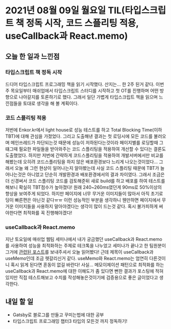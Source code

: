 # 2021년 08월 09일 월요일 TIL(타입스크립트 책 정독 시작, 코드 스플리팅 적용, useCallback과 React.memo)

## 오늘 한 일과 느낀점

### 타입스크립트 책 정독 시작

드디어 타입스크립트 프로그래밍 책을 읽기 시작했다. 산지는... 한 2주 된거 같다. 이번주 목요일부터 매쉬업에서 타입스크립트 스터디를 시작하고 첫 OT를 진행하며 어떤 방향으로 나아갈지를 토론하기로 했다. 그래서 일단 가볍게 타입스크립트 책을 읽으며 느낀점들을 토대로 생각을 해 볼 계획이다.

### 코드 스플리팅 적용

저번에 Enkor.kr에서 light house로 성능 테스트를 하고 Total Blocking Time(이하 TBT)에 대해 관심을 가졌었다. 그리고 도출해낸 결과는 첫 로딩시에 모든 코드를 불러오며 메인쓰레드가 차단되는것 때문에 성능이 저하된다는것이라 페이지별를 로딩할때 그떄그때 필요한 파일들을 받아와주는 코드 스플리팅을 적용하여 개선할 수 있다는 결론도 도출했었다. 하지만 저번에 간략하게 코드스플리팅을 적용하여 개발서버에서만 비교를 해봤는데 오히려 코드스플리팅을 하지 않은 배포환경보다 느리게 나오는것이었다... 그래서 오늘 왜 그런 현상이 일어나는지 알아봤는데 사실 코드 스플리팅 때문에 TBT가 늘어나는것은 아니었고 단순히 개발환경과 배포환경에서의 결과 차이였다. 그래서 조금은 더 신경써서 코드 스플리팅 코드를 검토해준뒤 새로 build를 하고 배포를 하여 테스트를 해보니 확실히 TBT점수가 높아졌다! 원래 240~260ms였던게 90ms로 50%이상의 향상을 보여주게 되었다. 하지만 페이지에 너무 무거운 이미지들이 많아서 아직 초기로딩이 빠른편은 아닌것 같다ㅠㅠ 이런 성능적인 부분을 생각하니 웬만하면 페이지에서 무거운 이미지들을 사용하지 말아야겠다는 생각이 많이 드는것 같다. 혹시 불가피하게 써야한다면 최적화를 꼭 진행해야겠다!

### useCallback과 React.memo

지난 토요일에 매쉬업 웹팀 세미나에서 내가 궁금했던 useCallback과 React.memo를 사용하여 성능을 최적화하는 주제로 테크톡을 나누었고 세미나가 끝나고 한 팀원분이 그거에 [관련된 포스트](https://haragoo30.medium.com/usememo-usecallback%EC%9D%84-%EC%96%B8%EC%A0%9C-%EC%8D%A8%EC%95%BC%EB%90%98%EB%82%98-6a5e6f30f759)를 보내주셔서 오늘 읽어봤다! 근데 제목이 useCallback과 useMemo인데 조금 헷갈리신거 같다. useMemo와 React.memo는 엄연히 다른것이니 혹시 읽게 된다면 혼동이 없길 바란다! 사실... 메모이제이션 패턴으로 최적화를 하는 useCallback과 React.memo에 대한 이해도가 좀 있다면 뻔한 결과가 포스팅에 적혀있지만 직접 테스트해보고 수치를 작성해놓은것이기에 검증용으로 좋은 글이었다고 생각한다.

## 내일 할 일

- Gatsby로 블로그를 만들고 꾸미는법에 대한 공부
- 타입스크립트 프로그래밍 챕터3 타입의 모든것 까지 정독하기!
